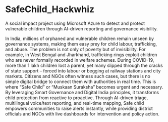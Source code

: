 # SafeChild_Hackwhiz
A social impact project using Microsoft Azure to detect and protect vulnerable children through AI-driven reporting and governance visibility.

In India, millions of orphaned and vulnerable children remain unseen by governance systems, making them easy prey for
child labour, trafficking, and abuse. The problem is not only of poverty but of invisibility. For example, in West Bengal and
Jharkhand, trafficking rings exploit children who are never formally recorded in welfare schemes. During COVID-19, more
than 1 lakh children lost a parent, yet many slipped through the cracks of state support – forced into labour or begging at
railway stations and city markets. Citizens and NGOs often witness such cases, but there is no simple digital bridge to connect
them with authorities in real time.
This is where “Safe Child” or “Muskaan Suraksha” becomes urgent and necessary. By leveraging Smart Governance and
Digital India principles, it transforms child protection from reactive to proactive. Through AI-driven triage, multilingual
voice/text reporting, and real-time mapping, Safe child empowers communities to raise alerts instantly, while providing district
officials and NGOs with live dashboards for intervention and policy action.
